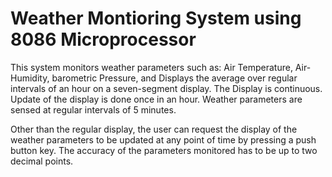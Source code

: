 # Weather Montioring System using 8086 Microprocessor

This system monitors weather parameters such as: Air Temperature, Air- Humidity, barometric Pressure, and Displays the average over regular intervals of an hour on a seven-segment display. The Display is continuous. Update of the display is done once in an hour. Weather parameters are sensed at regular intervals of 5 minutes.

Other than the regular display, the user can request the display of the weather parameters to be updated at any point of time by pressing a push button key. The accuracy of the parameters monitored has to be up to two decimal points.
